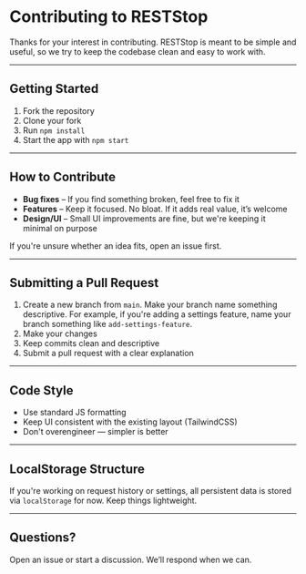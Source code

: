 # Contributing to RESTStop

Thanks for your interest in contributing. RESTStop is meant to be simple and useful, so we try to keep the codebase clean and easy to work with.

---

## Getting Started

1. Fork the repository
2. Clone your fork
3. Run `npm install`
4. Start the app with `npm start`

---

## How to Contribute

- **Bug fixes** – If you find something broken, feel free to fix it
- **Features** – Keep it focused. No bloat. If it adds real value, it’s welcome
- **Design/UI** – Small UI improvements are fine, but we're keeping it minimal on purpose

If you're unsure whether an idea fits, open an issue first.

---

## Submitting a Pull Request

1. Create a new branch from `main`. Make your branch name something descriptive. For example, if you're adding a settings feature, name your branch something like `add-settings-feature`.
2. Make your changes
3. Keep commits clean and descriptive
4. Submit a pull request with a clear explanation

---

## Code Style

- Use standard JS formatting
- Keep UI consistent with the existing layout (TailwindCSS)
- Don't overengineer — simpler is better

---

## LocalStorage Structure

If you're working on request history or settings, all persistent data is stored via `localStorage` for now. Keep things lightweight.

---

## Questions?

Open an issue or start a discussion. We’ll respond when we can.